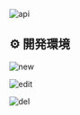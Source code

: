 ![api](https://github.com/user-attachments/assets/faa0e32e-09b1-4307-b009-9f63df9ae287)

## :gear: 開発環境 

![new](https://github.com/user-attachments/assets/444ee11f-f880-4be9-bd84-a23c05b7d8d2)

![edit](https://github.com/user-attachments/assets/f57b0a80-eaa3-43da-a9b7-619671cbb751)

![del](https://github.com/user-attachments/assets/df30fbe7-42a6-47cc-85e6-8985d10ddba9)

